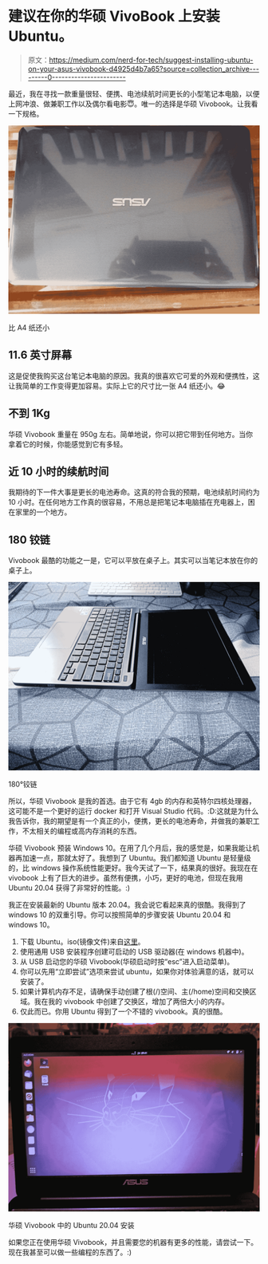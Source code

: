 # 建议在你的华硕 VivoBook 上安装 Ubuntu。

> 原文：<https://medium.com/nerd-for-tech/suggest-installing-ubuntu-on-your-asus-vivobook-d4925d4b7a65?source=collection_archive---------0----------------------->

最近，我在寻找一款重量很轻、便携、电池续航时间更长的小型笔记本电脑，以便上网冲浪、做兼职工作以及偶尔看电影😇。唯一的选择是华硕 Vivobook。让我看一下规格。

![](img/bf73f93328451bb70eed94c604350b5f.png)

比 A4 纸还小

## **11.6 英寸屏幕**

这是促使我购买这台笔记本电脑的原因。我真的很喜欢它可爱的外观和便携性，这让我简单的工作变得更加容易。实际上它的尺寸比一张 A4 纸还小。😂

## **不到 1Kg**

华硕 Vivobook 重量在 950g 左右。简单地说，你可以把它带到任何地方。当你拿着它的时候，你能感觉到它有多轻。

## **近 10 小时的续航时间**

我期待的下一件大事是更长的电池寿命。这真的符合我的预期，电池续航时间约为 10 小时。在任何地方工作真的很容易，不用总是把笔记本电脑插在充电器上，困在家里的一个地方。

## **180** **铰链**

Vivobook 最酷的功能之一是，它可以平放在桌子上。其实可以当笔记本放在你的桌子上。

![](img/cc41449e349c4427b2d75d71a5b5a2fb.png)

180°铰链

所以，华硕 Vivobook 是我的首选。由于它有 4gb 的内存和英特尔四核处理器，这可能不是一个更好的运行 docker 和打开 Visual Studio 代码。:D:这就是为什么我告诉你，我的期望是有一个真正的小，便携，更长的电池寿命，并做我的兼职工作，不太相关的编程或高内存消耗的东西。

华硕 Vivobook 预装 Windows 10。在用了几个月后，我的感觉是，如果我能让机器再加速一点，那就太好了。我想到了 Ubuntu。我们都知道 Ubuntu 是轻量级的，比 windows 操作系统性能更好。我今天试了一下，结果真的很好。我现在在 vivobook 上有了巨大的进步。虽然有便携，小巧，更好的电池，但现在我用 Ubuntu 20.04 获得了非常好的性能。:)

我正在安装最新的 Ubuntu 版本 20.04。我会说它看起来真的很酷。我得到了 windows 10 的双重引导。你可以按照简单的步骤安装 Ubuntu 20.04 和 windows 10。

1.  下载 Ubuntu。iso(镜像文件)来自[这里](https://releases.ubuntu.com/20.04/)。
2.  使用通用 USB 安装程序创建可启动的 USB 驱动器(在 windows 机器中)。
3.  从 USB 启动您的华硕 Vivobook(华硕启动时按“esc”进入启动菜单)。
4.  你可以先用“立即尝试”选项来尝试 ubuntu，如果你对体验满意的话，就可以安装了。
5.  如果计算机内存不足，请确保手动创建了根(/)空间、主(/home)空间和交换区域。我在我的 vivobook 中创建了交换区，增加了两倍大小的内存。
6.  仅此而已。你用 Ubuntu 得到了一个不错的 vivobook。真的很酷。

![](img/c6682d7e49c125b24bb66819c7c1a0fa.png)

华硕 Vivobook 中的 Ubuntu 20.04 安装

如果您正在使用华硕 Vivobook，并且需要您的机器有更多的性能，请尝试一下。现在我甚至可以做一些编程的东西了。:)